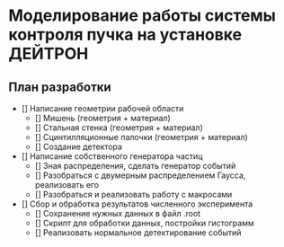 # Моделирование работы системы контроля пучка на установке ДЕЙТРОН

## План разработки
- [] Написание геометрии рабочей области
    - [] Мишень (геометрия + материал)
    - [] Стальная стенка (геометрия + материал)
    - [] Сцинтилляционные палочки (геометрия + материал)
    - [] Создание детектора
- [] Написание собственного генератора частиц
    - [] Зная распределения, сделать генератор событий
    - [] Разобраться с двумерным распределением Гаусса, реализовать его
    - [] Разобраться и реализовать работу с макросами
- [] Сбор и обработка результатов численного эксперимента
    - [] Сохранение нужных данных в файл .root
    - [] Скрипт для обработки данных, постройки гистограмм
    - [] Реализовать нормальное детектирование событий
